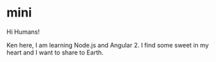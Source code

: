 # mini

Hi Humans!

Ken here, I am learning Node.js and Angular 2.
I find some sweet in my heart and I want to share to Earth.
